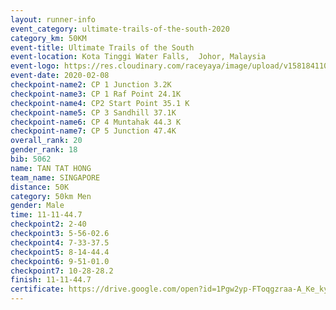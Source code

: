 ```yaml
--- 
layout: runner-info 
event_category: ultimate-trails-of-the-south-2020 
category_km: 50KM 
event-title: Ultimate Trails of the South 
event-location: Kota Tinggi Water Falls,  Johor, Malaysia 
event-logo: https://res.cloudinary.com/raceyaya/image/upload/v1581841103/logo/2020/ultimate-trails-2020_i93dfj.jpg 
event-date: 2020-02-08 
checkpoint-name2: CP 1 Junction 3.2K 
checkpoint-name3: CP 1 Raf Point 24.1K 
checkpoint-name4: CP2 Start Point 35.1 K 
checkpoint-name5: CP 3 Sandhill 37.1K 
checkpoint-name6: CP 4 Muntahak 44.3 K 
checkpoint-name7: CP 5 Junction 47.4K 
overall_rank: 20
gender_rank: 18
bib: 5062
name: TAN TAT HONG
team_name: SINGAPORE
distance: 50K
category: 50km Men
gender: Male
time: 11-11-44.7
checkpoint2: 2-40
checkpoint3: 5-56-02.6
checkpoint4: 7-33-37.5
checkpoint5: 8-14-44.4
checkpoint6: 9-51-01.0
checkpoint7: 10-28-28.2
finish: 11-11-44.7
certificate: https://drive.google.com/open?id=1Pgw2yp-FToqgzraa-A_Ke_kyMNZPczZI
--- 
```

